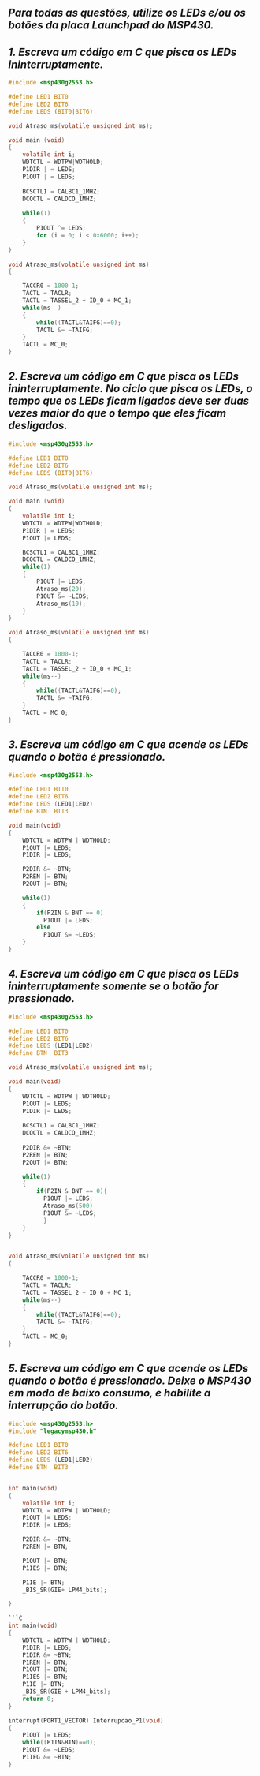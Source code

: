 ## *Para todas as questões, utilize os LEDs e/ou os botões da placa Launchpad do MSP430.*

## *1. Escreva um código em C que pisca os LEDs ininterruptamente.*

```C
#include <msp430g2553.h>

#define LED1 BIT0
#define LED2 BIT6
#define LEDS (BIT0|BIT6)

void Atraso_ms(volatile unsigned int ms);

void main (void)
{
    volatile int i;
    WDTCTL = WDTPW|WDTHOLD;
    P1DIR | = LEDS;
    P1OUT | = LEDS;
    
    BCSCTL1 = CALBC1_1MHZ;
    DCOCTL = CALDCO_1MHZ;
    
    while(1)
    {
        P1OUT ^= LEDS;
        for (i = 0; i < 0x6000; i++);
    }
}

void Atraso_ms(volatile unsigned int ms)
{

    TACCR0 = 1000-1;
    TACTL = TACLR;
    TACTL = TASSEL_2 + ID_0 + MC_1;
    while(ms--)
    {
        while((TACTL&TAIFG)==0);
        TACTL &= ~TAIFG;
    }
    TACTL = MC_0;
}

```

## *2. Escreva um código em C que pisca os LEDs ininterruptamente. No ciclo que pisca os LEDs, o tempo que os LEDs ficam ligados deve ser duas vezes maior do que o tempo que eles ficam desligados.*

```C
#include <msp430g2553.h>

#define LED1 BIT0
#define LED2 BIT6
#define LEDS (BIT0|BIT6)

void Atraso_ms(volatile unsigned int ms);

void main (void)
{
    volatile int i;
    WDTCTL = WDTPW|WDTHOLD;
    P1DIR | = LEDS;
    P1OUT |= LEDS;

    BCSCTL1 = CALBC1_1MHZ;
    DCOCTL = CALDCO_1MHZ;
    while(1)
    {
        P1OUT |= LEDS;
        Atraso_ms(20);
        P1OUT &= ~LEDS;
        Atraso_ms(10);
    }
}

void Atraso_ms(volatile unsigned int ms)
{

    TACCR0 = 1000-1;
    TACTL = TACLR;
    TACTL = TASSEL_2 + ID_0 + MC_1;
    while(ms--)
    {
        while((TACTL&TAIFG)==0);
        TACTL &= ~TAIFG;
    }
    TACTL = MC_0;
}

```



## *3. Escreva um código em C que acende os LEDs quando o botão é pressionado.*

```C
#include <msp430g2553.h>

#define LED1 BIT0
#define LED2 BIT6
#define LEDS (LED1|LED2)
#define BTN  BIT3

void main(void)
{
    WDTCTL = WDTPW | WDTHOLD;
    P1OUT |= LEDS;
    P1DIR |= LEDS;

    P2DIR &= ~BTN;
    P2REN |= BTN;
    P2OUT |= BTN;

    while(1)
    {
        if(P2IN & BNT == 0)
          P1OUT |= LEDS;
        else
          P1OUT &= ~LEDS;
    }
}
```

## *4. Escreva um código em C que pisca os LEDs ininterruptamente somente se o botão for pressionado.*

```C
#include <msp430g2553.h>

#define LED1 BIT0
#define LED2 BIT6
#define LEDS (LED1|LED2)
#define BTN  BIT3

void Atraso_ms(volatile unsigned int ms);

void main(void)
{
    WDTCTL = WDTPW | WDTHOLD;
    P1OUT |= LEDS;
    P1DIR |= LEDS;
    
    BCSCTL1 = CALBC1_1MHZ;
    DCOCTL = CALDCO_1MHZ;
    
    P2DIR &= ~BTN;
    P2REN |= BTN;
    P2OUT |= BTN;

    while(1)
    {
        if(P2IN & BNT == 0){
          P1OUT |= LEDS;
          Atraso_ms(500)
          P1OUT &= ~LEDS;
          }
    }
}


void Atraso_ms(volatile unsigned int ms)
{

    TACCR0 = 1000-1;
    TACTL = TACLR;
    TACTL = TASSEL_2 + ID_0 + MC_1;
    while(ms--)
    {
        while((TACTL&TAIFG)==0);
        TACTL &= ~TAIFG;
    }
    TACTL = MC_0;
}


```

## *5. Escreva um código em C que acende os LEDs quando o botão é pressionado. Deixe o MSP430 em modo de baixo consumo, e habilite a interrupção do botão.*
```C
#include <msp430g2553.h>
#include "legacymsp430.h" 

#define LED1 BIT0
#define LED2 BIT6
#define LEDS (LED1|LED2)
#define BTN  BIT3


int main(void)
{
    volatile int i;
    WDTCTL = WDTPW | WDTHOLD;
    P1OUT |= LEDS;
    P1DIR |= LEDS;

    P2DIR &= ~BTN;
    P2REN |= BTN;

    P1OUT |= BTN;
    P1IES |= BTN;

    P1IE |= BTN;
    _BIS_SR(GIE+ LPM4_bits);

}

```C
int main(void)
{
	WDTCTL = WDTPW | WDTHOLD;
	P1DIR |= LEDS;
	P1DIR &= ~BTN;
	P1REN |= BTN;
	P1OUT |= BTN;
	P1IES |= BTN;
	P1IE |= BTN;
	_BIS_SR(GIE + LPM4_bits);
	return 0;
}

interrupt(PORT1_VECTOR) Interrupcao_P1(void)
{
	P1OUT |= LEDS;
	while((P1IN&BTN)==0);
	P1OUT &= ~LEDS;
	P1IFG &= ~BTN;
}
```
